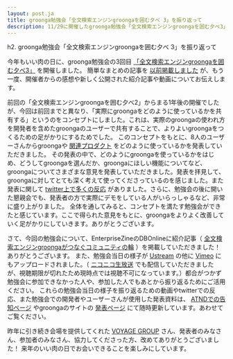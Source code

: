 ```yaml
---
layout: post.ja
title: groonga勉強会「全文検索エンジンgroongaを囲む夕べ 3」を振り返って
description: 11/29に開催したgroonga勉強会「全文検索エンジンgroongaを囲む夕べ3」について振り返りました。
---
```

h2. groonga勉強会「全文検索エンジンgroongaを囲む夕べ 3」を振り返って

今年もいい肉の日に、groonga勉強会の3回目
[「全文検索エンジンgroongaを囲む夕べ3」](http://atnd.org/events/33070)
を開催しました。
簡単なまとめの記事を
[以前掲載しました](2012/11/30/after-groonga-night-3.html)
が、もう一度、開催者からの感想や新しく公開された紹介記事や動画についてお伝えします。

前回の「全文検索エンジンgroongaを囲む夕べ2」からまる1年後の開催でしたが、今回は前回までと異なり、「実際にgroongaをどのように使っているかを共有する」というのをコンセプトにしました。これは、実際のgroongaの使われ方を開発者を含めたgroongaのユーザーで共有することで、よりよいgroongaをつくるための足がかりにするためでした。
このコンセプトをもとに、8人のユーザーさんからgroongaや
[関連プロダクト](http://groonga.org/ja/related-projects.html)
をどのように使っているかを発表していただきました。
その発表の中で、どのようにgroongaを使っているかをはじめ、どうしてgroongaを選んだか、groongaにほしい機能についてなど、groongaについてさまざまな意見を発表していただきました。発表を拝見して、groongaに対してとても深く考えて使ってくださっているのを感じました。また発表に関して
[twitter上で多くの反応](http://togetter.com/li/415314)
がありました。さらに、勉強会の後に開いた懇親会でも、発表者の方で実際にデモをしている人がいらっしゃるなど、非常に盛り上がりました。
全体を通してみると、コンセプトを満たす勉強会ができたと感じています。ここで得られた意見をもとに、groongaをよりよく改善していく足がかりにしていきます。ありがとうございます。

さて、今回の勉強会について、EnterpriseZineのDBOnlineに紹介記事（
[全文検索エンジンgroongaがつなぐコミュニティの輪](http://enterprisezine.jp/dbonline/detail/4419)
）を掲載していただきました！ありがとうございます。
また、勉強会当日の様子が
[Ustream](http://www.ustream.tv/channel/groonga-night) の他に
[Vimeo](http://vimeo.com/channels/groonganight3)
にもアップロードされました。（
[ニコニコ生放送](http://live.nicovideo.jp/watch/lv117105864)
でも配信していただきましたが、視聴期限が切れたため現時点では視聴不可になっています。）都合がつかず勉強会に参加できなかった人や、参加した人でもあとから振り返るためにご活用ください。
これらの勉強会当日の様子を振り返るための動画やtwitterでの反応、また勉強会での開発者やユーザーさんが使用した発表資料は、
[ATNDでの告知ページ](http://atnd.org/events/33070#documents)
やgroongaのサイトの [発表ページ](../publication/#groonga-night-3)
にて随時更新しています。あわせてご覧ください。

昨年に引き続き会場を提供してくれた [VOYAGE
GROUP](http://voyagegroup.com/)
さん、発表者のみなさん、参加者のみなさん、協力してくださった方、改めてありがとうございました！
来年のいい肉の日でお会いできることを楽しみにしています。
